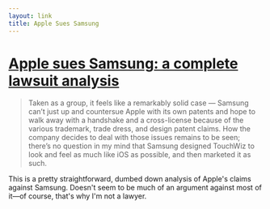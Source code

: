 ```yaml
---
layout: link
title: Apple Sues Samsung
---
```


#	[Apple sues Samsung: a complete lawsuit analysis](http://thisismynext.com/2011/04/19/apple-sues-samsung-analysis/ "Apple Sues Samsung")

> 	Taken as a group, it feels like a remarkably solid case — Samsung can’t just up and countersue Apple with its own patents and hope to walk away with a handshake and a cross-license because of the various trademark, trade dress, and design patent claims. How the company decides to deal with those issues remains to be seen; there’s no question in my mind that Samsung designed TouchWiz to look and feel as much like iOS as possible, and then marketed it as such.

This is a pretty straightforward, dumbed down analysis of Apple's claims against Samsung. Doesn't seem to be much of an argument against most of it—of course, that's why I'm not a lawyer.
